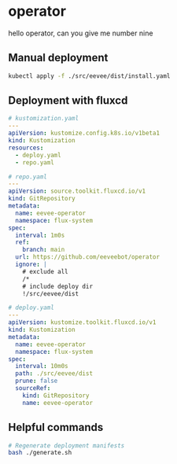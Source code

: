 # operator

hello operator, can you give me number nine

## Manual deployment

```bash
kubectl apply -f ./src/eevee/dist/install.yaml
```

## Deployment with fluxcd

```yaml
# kustomization.yaml
---
apiVersion: kustomize.config.k8s.io/v1beta1
kind: Kustomization
resources:
  - deploy.yaml
  - repo.yaml

# repo.yaml
---
apiVersion: source.toolkit.fluxcd.io/v1
kind: GitRepository
metadata:
  name: eevee-operator
  namespace: flux-system
spec:
  interval: 1m0s
  ref:
    branch: main
  url: https://github.com/eeveebot/operator
  ignore: |
    # exclude all
    /*
    # include deploy dir
    !/src/eevee/dist

# deploy.yaml
---
apiVersion: kustomize.toolkit.fluxcd.io/v1
kind: Kustomization
metadata:
  name: eevee-operator
  namespace: flux-system
spec:
  interval: 10m0s
  path: ./src/eevee/dist
  prune: false
  sourceRef:
    kind: GitRepository
    name: eevee-operator

```

## Helpful commands

```bash
# Regenerate deployment manifests
bash ./generate.sh
```
